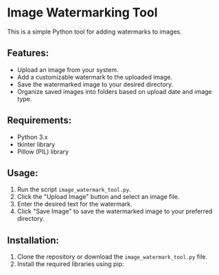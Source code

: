 # Image Watermarking Tool

This is a simple Python tool for adding watermarks to images.

## Features:
- Upload an image from your system.
- Add a customizable watermark to the uploaded image.
- Save the watermarked image to your desired directory.
- Organize saved images into folders based on upload date and image type.

## Requirements:
- Python 3.x
- tkinter library
- Pillow (PIL) library

## Usage:
1. Run the script `image_watermark_tool.py`.
2. Click the "Upload Image" button and select an image file.
3. Enter the desired text for the watermark.
4. Click "Save Image" to save the watermarked image to your preferred directory.

## Installation:
1. Clone the repository or download the `image_watermark_tool.py` file.
2. Install the required libraries using pip:
